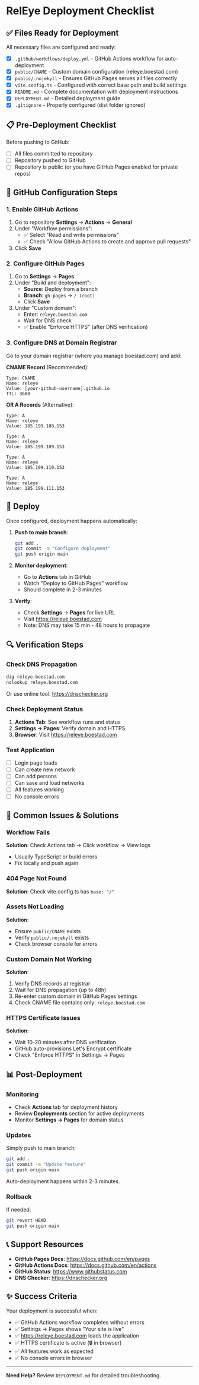 # RelEye Deployment Checklist

## ✅ Files Ready for Deployment

All necessary files are configured and ready:

- [x] `.github/workflows/deploy.yml` - GitHub Actions workflow for auto-deployment
- [x] `public/CNAME` - Custom domain configuration (releye.boestad.com)
- [x] `public/.nojekyll` - Ensures GitHub Pages serves all files correctly
- [x] `vite.config.ts` - Configured with correct base path and build settings
- [x] `README.md` - Complete documentation with deployment instructions
- [x] `DEPLOYMENT.md` - Detailed deployment guide
- [x] `.gitignore` - Properly configured (dist folder ignored)

## 📋 Pre-Deployment Checklist

Before pushing to GitHub:

- [ ] All files committed to repository
- [ ] Repository pushed to GitHub
- [ ] Repository is public (or you have GitHub Pages enabled for private repos)

## 🔧 GitHub Configuration Steps

### 1. Enable GitHub Actions
1. Go to repository **Settings** → **Actions** → **General**
2. Under "Workflow permissions":
   - ✅ Select "Read and write permissions"
   - ✅ Check "Allow GitHub Actions to create and approve pull requests"
3. Click **Save**

### 2. Configure GitHub Pages
1. Go to **Settings** → **Pages**
2. Under "Build and deployment":
   - **Source**: Deploy from a branch
   - **Branch**: `gh-pages` → `/ (root)`
   - Click **Save**
3. Under "Custom domain":
   - Enter: `releye.boestad.com`
   - Wait for DNS check
   - ✅ Enable "Enforce HTTPS" (after DNS verification)

### 3. Configure DNS at Domain Registrar

Go to your domain registrar (where you manage boestad.com) and add:

**CNAME Record** (Recommended):
```
Type: CNAME
Name: releye
Value: [your-github-username].github.io
TTL: 3600
```

**OR A Records** (Alternative):
```
Type: A
Name: releye
Value: 185.199.108.153

Type: A
Name: releye
Value: 185.199.109.153

Type: A
Name: releye
Value: 185.199.110.153

Type: A
Name: releye
Value: 185.199.111.153
```

## 🚀 Deploy

Once configured, deployment happens automatically:

1. **Push to main branch**:
   ```bash
   git add .
   git commit -m "Configure deployment"
   git push origin main
   ```

2. **Monitor deployment**:
   - Go to **Actions** tab in GitHub
   - Watch "Deploy to GitHub Pages" workflow
   - Should complete in 2-3 minutes

3. **Verify**:
   - Check **Settings** → **Pages** for live URL
   - Visit https://releye.boestad.com
   - Note: DNS may take 15 min - 48 hours to propagate

## 🔍 Verification Steps

### Check DNS Propagation
```bash
dig releye.boestad.com
nslookup releye.boestad.com
```

Or use online tool: https://dnschecker.org

### Check Deployment Status
1. **Actions Tab**: See workflow runs and status
2. **Settings → Pages**: Verify domain and HTTPS
3. **Browser**: Visit https://releye.boestad.com

### Test Application
- [ ] Login page loads
- [ ] Can create new network
- [ ] Can add persons
- [ ] Can save and load networks
- [ ] All features working
- [ ] No console errors

## 🐛 Common Issues & Solutions

### Workflow Fails
**Solution**: Check Actions tab → Click workflow → View logs
- Usually TypeScript or build errors
- Fix locally and push again

### 404 Page Not Found
**Solution**: Check vite.config.ts has `base: "/"`

### Assets Not Loading
**Solution**: 
- Ensure `public/CNAME` exists
- Verify `public/.nojekyll` exists
- Check browser console for errors

### Custom Domain Not Working
**Solution**:
1. Verify DNS records at registrar
2. Wait for DNS propagation (up to 48h)
3. Re-enter custom domain in GitHub Pages settings
4. Check CNAME file contains only: `releye.boestad.com`

### HTTPS Certificate Issues
**Solution**:
- Wait 10-20 minutes after DNS verification
- GitHub auto-provisions Let's Encrypt certificate
- Check "Enforce HTTPS" in Settings → Pages

## 📊 Post-Deployment

### Monitoring
- Check **Actions** tab for deployment history
- Review **Deployments** section for active deployments
- Monitor **Settings → Pages** for domain status

### Updates
Simply push to main branch:
```bash
git add .
git commit -m "Update feature"
git push origin main
```

Auto-deployment happens within 2-3 minutes.

### Rollback
If needed:
```bash
git revert HEAD
git push origin main
```

## 📞 Support Resources

- **GitHub Pages Docs**: https://docs.github.com/en/pages
- **GitHub Actions Docs**: https://docs.github.com/en/actions
- **GitHub Status**: https://www.githubstatus.com
- **DNS Checker**: https://dnschecker.org

## ✨ Success Criteria

Your deployment is successful when:

- ✅ GitHub Actions workflow completes without errors
- ✅ Settings → Pages shows "Your site is live"
- ✅ https://releye.boestad.com loads the application
- ✅ HTTPS certificate is active (🔒 in browser)
- ✅ All features work as expected
- ✅ No console errors in browser

---

**Need Help?** Review `DEPLOYMENT.md` for detailed troubleshooting.

